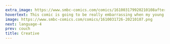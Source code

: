 ```yaml
---
extra_image: https://www.smbc-comics.com/comics/161003179920210108after.png
hovertext: This comic is going to be really embarrassing when my young adult fiction period comes along.
image: https://www.smbc-comics.com/comics/1610031726-20210107.png
next: language-4
prev: couch
title: Creative
---
```

